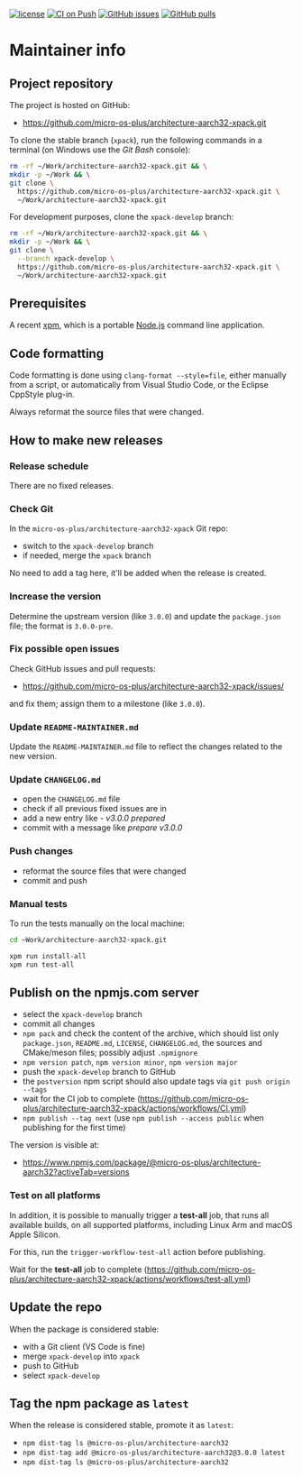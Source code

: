 [![license](https://img.shields.io/github/license/micro-os-plus/architecture-aarch32-xpack)](https://github.com/micro-os-plus/architecture-aarch32/blob/xpack/LICENSE)
[![CI on Push](https://github.com/micro-os-plus/architecture-aarch32-xpack/actions/workflows/CI.yml/badge.svg)](https://github.com/micro-os-plus/architecture-aarch32-xpack/actions/workflows/CI.yml)
[![GitHub issues](https://img.shields.io/github/issues/micro-os-plus/architecture-aarch32-xpack.svg)](https://github.com/micro-os-plus/architecture-aarch32/issues/)
[![GitHub pulls](https://img.shields.io/github/issues-pr/micro-os-plus/architecture-aarch32-xpack.svg)](https://github.com/micro-os-plus/architecture-aarch32/pulls/)

# Maintainer info

## Project repository

The project is hosted on GitHub:

- <https://github.com/micro-os-plus/architecture-aarch32-xpack.git>

To clone the stable branch (`xpack`), run the following commands in a
terminal (on Windows use the _Git Bash_ console):

```sh
rm -rf ~/Work/architecture-aarch32-xpack.git && \
mkdir -p ~/Work && \
git clone \
  https://github.com/micro-os-plus/architecture-aarch32-xpack.git \
  ~/Work/architecture-aarch32-xpack.git
```

For development purposes, clone the `xpack-develop` branch:

```sh
rm -rf ~/Work/architecture-aarch32-xpack.git && \
mkdir -p ~/Work && \
git clone \
  --branch xpack-develop \
  https://github.com/micro-os-plus/architecture-aarch32-xpack.git \
  ~/Work/architecture-aarch32-xpack.git
```

## Prerequisites

A recent [xpm](https://xpack.github.io/xpm/), which is a portable
[Node.js](https://nodejs.org/) command line application.

## Code formatting

Code formatting is done using `clang-format --style=file`, either manually
from a script, or automatically from Visual Studio Code, or the Eclipse
CppStyle plug-in.

Always reformat the source files that were changed.

## How to make new releases

### Release schedule

There are no fixed releases.

### Check Git

In the `micro-os-plus/architecture-aarch32-xpack` Git repo:

- switch to the `xpack-develop` branch
- if needed, merge the `xpack` branch

No need to add a tag here, it'll be added when the release is created.

### Increase the version

Determine the upstream version (like `3.0.0`) and update the `package.json`
file; the format is `3.0.0-pre`.

### Fix possible open issues

Check GitHub issues and pull requests:

- <https://github.com/micro-os-plus/architecture-aarch32-xpack/issues/>

and fix them; assign them to a milestone (like `3.0.0`).

### Update `README-MAINTAINER.md`

Update the `README-MAINTAINER.md` file to reflect the changes
related to the new version.

### Update `CHANGELOG.md`

- open the `CHANGELOG.md` file
- check if all previous fixed issues are in
- add a new entry like _- v3.0.0 prepared_
- commit with a message like _prepare v3.0.0_

### Push changes

- reformat the source files that were changed
- commit and push

### Manual tests

To run the tests manually on the local machine:

```sh
cd ~Work/architecture-aarch32-xpack.git

xpm run install-all
xpm run test-all
```

## Publish on the npmjs.com server

- select the `xpack-develop` branch
- commit all changes
- `npm pack` and check the content of the archive, which should list
  only `package.json`, `README.md`, `LICENSE`, `CHANGELOG.md`,
  the sources and CMake/meson files;
  possibly adjust `.npmignore`
- `npm version patch`, `npm version minor`, `npm version major`
- push the `xpack-develop` branch to GitHub
- the `postversion` npm script should also update tags via `git push origin --tags`
- wait for the CI job to complete
  (<https://github.com/micro-os-plus/architecture-aarch32-xpack/actions/workflows/CI.yml>)
- `npm publish --tag next` (use `npm publish --access public` when
  publishing for the first time)

The version is visible at:

- <https://www.npmjs.com/package/@micro-os-plus/architecture-aarch32?activeTab=versions>

### Test on all platforms

In addition, it is possible to manually trigger a **test-all** job, that
runs all available builds, on all supported platforms, including Linux Arm
and macOS Apple Silicon.

For this, run the `trigger-workflow-test-all` action before publishing.

Wait for the **test-all** job to complete
  (<https://github.com/micro-os-plus/architecture-aarch32-xpack/actions/workflows/test-all.yml>)

## Update the repo

When the package is considered stable:

- with a Git client (VS Code is fine)
- merge `xpack-develop` into `xpack`
- push to GitHub
- select `xpack-develop`

## Tag the npm package as `latest`

When the release is considered stable, promote it as `latest`:

- `npm dist-tag ls @micro-os-plus/architecture-aarch32`
- `npm dist-tag add @micro-os-plus/architecture-aarch32@3.0.0 latest`
- `npm dist-tag ls @micro-os-plus/architecture-aarch32`
